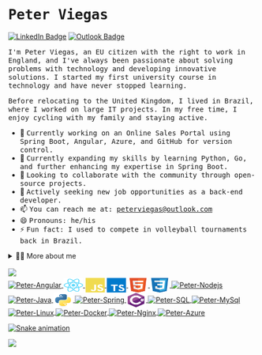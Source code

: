 # <samp>Peter Viegas</samp>

[![LinkedIn Badge](https://img.shields.io/badge/LinkedIn-%23E4405F.svg?&style=flat-square&logo=linkedin&logoColor=white&color=071A2C&link=https://www.linkedin.com/in/peterviegas/)](https://www.linkedin.com/in/peterviegas/)
[![Outlook Badge](https://img.shields.io/badge/Microsoft_Outlook-0078D4?style=flat-square&logo=microsoft-outlook&logoColor=white&color=000000)](mailto:peterviegas@outlook.com)

<samp>I'm Peter Viegas, an EU citizen with the right to work in England, and I've always been passionate about solving problems with technology and developing innovative solutions. I started my first university course in technology and have never stopped learning.

<samp>Before relocating to the United Kingdom, I lived in Brazil, where I worked on large IT projects. In my free time, I enjoy cycling with my family and staying active.

 

- 🔭 <samp>Currently working on an Online Sales Portal using Spring Boot, Angular, Azure, and GitHub for version control.
- 🌱 <samp>Currently expanding my skills by learning Python, Go, and further enhancing my expertise in Spring Boot.
- 👯 <samp>Looking to collaborate with the community through open-source projects.
- 🤔 <samp>Actively seeking new job opportunities as a back-end developer.
- 📫 <samp>You can reach me at: peterviegas@outlook.com
- 😄 <samp>Pronouns: he/his
- ⚡ <samp>Fun fact: I used to compete in volleyball tournaments back in Brazil.

<details>
  <summary>👨‍💻 More about me</summary>

  > #### 🛠 Tech Stack:

  > - <samp>**Proficient:**
  >   - Spring Boot, Node.js, JWT, Angular, React, TypeScript, JavaScript, HTML, CSS
  >   - Microsoft SQL, Oracle, MySQL, PL/SQL, PostgreSQL
  >   - GitHub, MVC, Agile Methodology (Scrum / Lean), Mocking, Test-Driven Development, Jest, Supertest

  > - <samp>**Learning:**
  >   - Go, Python, Microsoft Azure

  > - <samp>**Exposure:**
  >   - C, C#, C++, Java, Delphi, Assembly, Shell Script, ASP.Net, Cobol, Photoshop, NGNIX, Docker, Business Intelligence, Power BI

</details>

<br>

<div align="left">
  <a href="https://github.com/peterviegas">
  <img height="180em" src="https://github-readme-stats.vercel.app/api/top-langs/?username=peterviegas&layout=compact&langs_count=7&theme=dark"/>
</div>
   
<div style="display: inline_block">
  <img align="center" alt="Peter-Angular" height="30" width="40" src="https://cdn.jsdelivr.net/gh/devicons/devicon/icons/angularjs/angularjs-original.svg" />
  <img align="center" alt="Peter-React" height="30" width="40" src="https://raw.githubusercontent.com/devicons/devicon/master/icons/react/react-original.svg">
  <img align="center" alt="Peter-Js" height="30" width="40" src="https://raw.githubusercontent.com/devicons/devicon/master/icons/javascript/javascript-plain.svg">
  <img align="center" alt="Peter-Ts" height="30" width="40" src="https://raw.githubusercontent.com/devicons/devicon/master/icons/typescript/typescript-plain.svg">
  <img align="center" alt="Peter-HTML" height="30" width="40" src="https://raw.githubusercontent.com/devicons/devicon/master/icons/html5/html5-original.svg">
  <img align="center" alt="Peter-CSS" height="30" width="40" src="https://raw.githubusercontent.com/devicons/devicon/master/icons/css3/css3-original.svg">
  <img align="center" alt="Peter-Nodejs" height="150" width="40" src="https://cdn.jsdelivr.net/gh/devicons/devicon/icons/nodejs/nodejs-original-wordmark.svg" />
  <img align="center" alt="Peter-Java" height="30" width="40" src="https://cdn.jsdelivr.net/gh/devicons/devicon/icons/java/java-original.svg" />
  <img align="center" alt="Peter-Python" height="30" width="40" src="https://raw.githubusercontent.com/devicons/devicon/master/icons/python/python-original.svg">
  <img align="center" alt="Peter-Spring" height="30" width="40" src="https://cdn.jsdelivr.net/gh/devicons/devicon/icons/spring/spring-original.svg" />
  <img align="center" alt="Peter-Csharp" height="30" width="40" src="https://raw.githubusercontent.com/devicons/devicon/master/icons/csharp/csharp-original.svg">
  <img align="center" alt="Peter-SQL" height="30" width="40" src="https://cdn.jsdelivr.net/gh/devicons/devicon/icons/microsoftsqlserver/microsoftsqlserver-plain.svg" />
  <img align="center" alt="Peter-MySql" height="30" width="40" src="https://cdn.jsdelivr.net/gh/devicons/devicon/icons/mysql/mysql-original.svg" />
  <img align="center" alt="Peter-Linux" height="30" width="40" src="https://cdn.jsdelivr.net/gh/devicons/devicon/icons/linux/linux-original.svg" />
  <img align="center" alt="Peter-Docker" height="40" width="40" src="https://cdn.jsdelivr.net/gh/devicons/devicon/icons/docker/docker-original.svg">
  <img align="center" alt="Peter-Nginx" height="40" width="60" src="https://cdn.jsdelivr.net/gh/devicons/devicon/icons/nginx/nginx-original.svg" />
  <img align="center" alt="Peter-Azure" height="30" width="40" src="https://cdn.jsdelivr.net/gh/devicons/devicon/icons/azure/azure-original.svg" />
</div>

<div> 

  ![Snake animation](https://github.com/peterviegas/peterviegas/blob/output/github-contribution-grid-snake.svg)
</div>

![](https://komarev.com/ghpvc/?username=peterviegas&color=9745F5)


